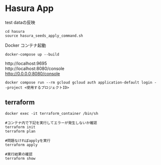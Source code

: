 # Hasura App

test dataの反映  
```
cd hasura
source hasura_seeds_apply_command.sh
```

Docker コンテナ起動
```
docker-compose up --build
```

http://localhost:9695   
http://localhost:8080/console  
http://0.0.0.0:8080/console  


```
docker compose run --rm gcloud gcloud auth application-default login --project <使用するプロジェクトID>
```


## terraform
```
docker exec -it terraform_container /bin/sh

#コンテナ内で下記を実行してエラーが発生しないか確認
terraform init
terraform plan

#問題なければapplyを実行
terraform apply

#実行結果の確認
terraform show
```